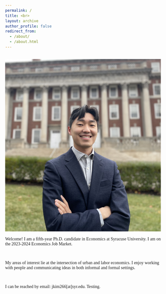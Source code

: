 ```yaml
---
permalink: /
title: <br>
layout: archive
author_profile: false
redirect_from: 
  - /about/
  - /about.html
---
```

<body>
<br>

 
<div class="container" style="max-width:100%">
<div class="image" style="min-width:40%">
<img src="images/profile_maxwell1.jpg">
</div>
<div class="text" style="min-width:60%">
<p style="font-family:verdana">Welcome! I am a fifth-year Ph.D. candidate in Economics at Syracuse University. I am on the 2023-2024 Economics Job Market.</p>  

<br>


<p style="font-family:verdana">My areas of interest lie at the intersection of urban and labor economics. I enjoy working with people and communicating ideas in both informal and formal settings.</p>

<br>

<p style="font-family:verdana">I can be reached by email: jkim266[at]syr.edu. Testing.</p>

</div>
</div>
 



</body>
